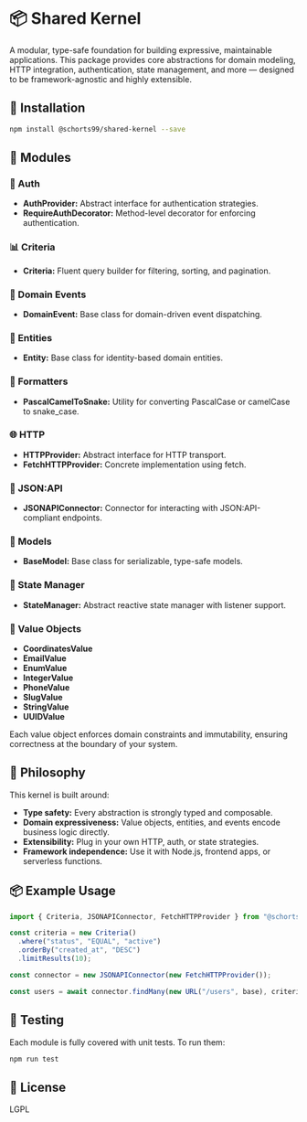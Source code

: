 # 📦 Shared Kernel

A modular, type-safe foundation for building expressive, maintainable applications. This package provides core abstractions for domain modeling, HTTP integration, authentication, state management, and more — designed to be framework-agnostic and highly extensible.

## 🚀 Installation

```bash
npm install @schorts99/shared-kernel --save
```

## 🧱 Modules

### 🔐 Auth

- **AuthProvider:** Abstract interface for authentication strategies.
- **RequireAuthDecorator:** Method-level decorator for enforcing authentication.

### 📊 Criteria

- **Criteria:** Fluent query builder for filtering, sorting, and pagination.

### 📣 Domain Events

- **DomainEvent:** Base class for domain-driven event dispatching.

### 🧬 Entities

- **Entity:** Base class for identity-based domain entities.

### 🧹 Formatters

- **PascalCamelToSnake:** Utility for converting PascalCase or camelCase to snake_case.

### 🌐 HTTP

- **HTTPProvider:** Abstract interface for HTTP transport.
- **FetchHTTPProvider:** Concrete implementation using fetch.

### 🔗 JSON:API

- **JSONAPIConnector:** Connector for interacting with JSON:API-compliant endpoints.

### 🧩 Models

- **BaseModel:** Base class for serializable, type-safe models.

### 🧠 State Manager

- **StateManager:** Abstract reactive state manager with listener support.

### 🧪 Value Objects

- **CoordinatesValue**
- **EmailValue**
- **EnumValue**
- **IntegerValue**
- **PhoneValue**
- **SlugValue**
- **StringValue**
- **UUIDValue**

Each value object enforces domain constraints and immutability, ensuring correctness at the boundary of your system.

## 🧠 Philosophy

This kernel is built around:

- **Type safety:** Every abstraction is strongly typed and composable.
- **Domain expressiveness:** Value objects, entities, and events encode business logic directly.
- **Extensibility:** Plug in your own HTTP, auth, or state strategies.
- **Framework independence:** Use it with Node.js, frontend apps, or serverless functions.

## 📦 Example Usage

```ts
import { Criteria, JSONAPIConnector, FetchHTTPProvider } from "@schorts99/shared-kernel";

const criteria = new Criteria()
  .where("status", "EQUAL", "active")
  .orderBy("created_at", "DESC")
  .limitResults(10);

const connector = new JSONAPIConnector(new FetchHTTPProvider());

const users = await connector.findMany(new URL("/users", base), criteria);
```

## 🧪 Testing

Each module is fully covered with unit tests. To run them:

```bash
npm run test
```

## 📜 License

LGPL